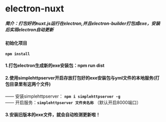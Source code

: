 # electron-nuxt
##### 简介：打包好的nuxt.js运行在electron,并且electron-builder打包成exe，安装后实现electron自动更新

#### 初始化项目
**`npm install`**

#### 1.打包electron生成新的exe安装包：npm run dist
#### 2.使用simplehttpserver开启存放打包好的exe安装包与yml文件的本地服务(打包目录里有这两个文件)
  —— 安装simplehttpserver： **`npm i simplehttpserver -g`**
  <br />
  —— 开启服务：**`simplehttpserver 文件夹名称`** （默认开启8000端口）
#### 3.安装旧版本的exe文件，就会自动检测更新啦！
